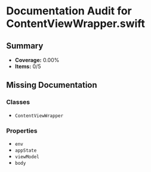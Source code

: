 # Documentation Audit for ContentViewWrapper.swift

## Summary

- **Coverage:** 0.00%
- **Items:** 0/5

## Missing Documentation

### Classes
- `ContentViewWrapper`

### Properties
- `env`
- `appState`
- `viewModel`
- `body`
